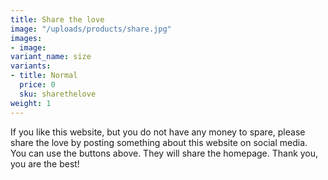 ```yaml
---
title: Share the love
image: "/uploads/products/share.jpg"
images:
- image: 
variant_name: size
variants:
- title: Normal
  price: 0
  sku: sharethelove
weight: 1
---
```


If you like this website, but you do not have any money to spare, please share the love by posting something about this website on social media. You can use the buttons above. They will share the homepage. Thank you, you are the best!
